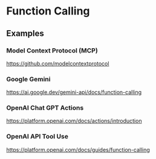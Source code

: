 # Function Calling

## Examples

### Model Context Protocol (MCP) 

https://github.com/modelcontextprotocol


### Google Gemini

https://ai.google.dev/gemini-api/docs/function-calling


### OpenAI Chat GPT Actions

https://platform.openai.com/docs/actions/introduction


### OpenAI API Tool Use

https://platform.openai.com/docs/guides/function-calling
